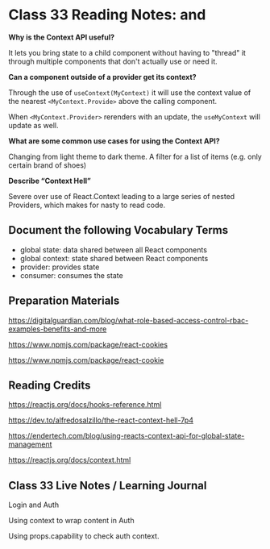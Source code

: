 # Class 33 Reading Notes: <Login /> and <Auth />

**Why is the Context API useful?**

It lets you bring state to a child component without having to "thread" it through multiple components that don't actually use or need it.

**Can a component outside of a provider get its context?**

Through the use of `useContext(MyContext)` it will use the context value of the nearest `<MyContext.Provide>` above the calling component.

When `<MyContext.Provider>` rerenders with an update, the `useMyContext` will update as well.

**What are some common use cases for using the Context API?**

Changing from light theme to dark theme. A filter for a list of items (e.g. only certain brand of shoes)

**Describe “Context Hell”**

Severe over use of React.Context leading to a large series of nested Providers, which makes for nasty to read code.

## Document the following Vocabulary Terms

- global state: data shared between all React components
- global context: state shared between React components
- provider: provides state
- consumer: consumes the state

## Preparation Materials

https://digitalguardian.com/blog/what-role-based-access-control-rbac-examples-benefits-and-more

https://www.npmjs.com/package/react-cookies

https://www.npmjs.com/package/react-cookie

## Reading Credits

https://reactjs.org/docs/hooks-reference.html

https://dev.to/alfredosalzillo/the-react-context-hell-7p4

https://endertech.com/blog/using-reacts-context-api-for-global-state-management

https://reactjs.org/docs/context.html

## Class 33 Live Notes / Learning Journal

Login and Auth

Using context to wrap content in Auth

Using props.capability to check auth context.